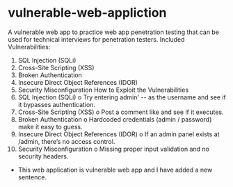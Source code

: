 # vulnerable-web-appliction
A vulnerable web app to practice web app penetration testing that can be used for technical interviews for penetration testers.
Included Vulnerabilities:
1.	SQL Injection (SQLi)
2.	Cross-Site Scripting (XSS)
3.	Broken Authentication
4.	Insecure Direct Object References (IDOR)
5.	Security Misconfiguration
How to Exploit the Vulnerabilities
1.	SQL Injection (SQLi)
o	Try entering admin' -- as the username and see if it bypasses authentication.
2.	Cross-Site Scripting (XSS)
o	Post a comment like <script>alert('Hacked!')</script> and see if it executes.
3.	Broken Authentication
o	Hardcoded credentials (admin / password) make it easy to guess.
4.	Insecure Direct Object References (IDOR)
o	If an admin panel exists at /admin, there’s no access control.
5.	Security Misconfiguration
o	Missing proper input validation and no security headers.
* This web application is vulnerable web app and I have added a new sentence.

